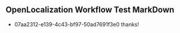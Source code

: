 ## OpenLocalization Workflow Test MarkDown
* 07aa2312-e139-4c43-bf97-50ad7691f3e0 
thanks!<!--HONumber=Mar16_HO2-->
